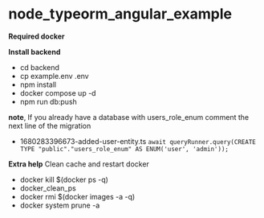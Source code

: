 # node_typeorm_angular_example

**Required docker**

**Install backend**
* cd backend
* cp example.env .env
* npm install
* docker compose up -d
* npm run db:push



**note**, If you already have a database with users_role_enum
comment the next line of the migration
* 1680283396673-added-user-entity.ts `await queryRunner.query(CREATE TYPE "public"."users_role_enum" AS ENUM('user', 'admin'));`


**Extra help** Clean cache and restart docker

* docker kill $(docker ps -q)
* docker_clean_ps
* docker rmi $(docker images -a -q)
* docker system prune -a
